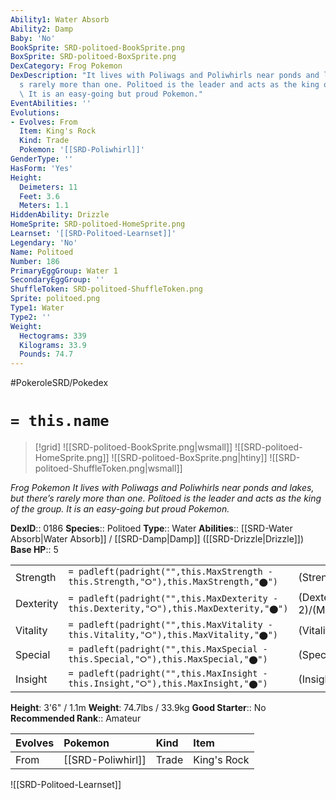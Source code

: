 ```yaml
---
Ability1: Water Absorb
Ability2: Damp
Baby: 'No'
BookSprite: SRD-politoed-BookSprite.png
BoxSprite: SRD-politoed-BoxSprite.png
DexCategory: Frog Pokemon
DexDescription: "It lives with Poliwags and Poliwhirls near ponds and lakes, but there\u2019\
  s rarely more than one. Politoed is the leader and acts as the king of the group.\
  \ It is an easy-going but proud Pokemon."
EventAbilities: ''
Evolutions:
- Evolves: From
  Item: King's Rock
  Kind: Trade
  Pokemon: '[[SRD-Poliwhirl]]'
GenderType: ''
HasForm: 'Yes'
Height:
  Deimeters: 11
  Feet: 3.6
  Meters: 1.1
HiddenAbility: Drizzle
HomeSprite: SRD-politoed-HomeSprite.png
Learnset: '[[SRD-Politoed-Learnset]]'
Legendary: 'No'
Name: Politoed
Number: 186
PrimaryEggGroup: Water 1
SecondaryEggGroup: ''
ShuffleToken: SRD-politoed-ShuffleToken.png
Sprite: politoed.png
Type1: Water
Type2: ''
Weight:
  Hectograms: 339
  Kilograms: 33.9
  Pounds: 74.7
---
```


#PokeroleSRD/Pokedex

# `= this.name`

> [!grid]
> ![[SRD-politoed-BookSprite.png|wsmall]]
> ![[SRD-politoed-HomeSprite.png]]
> ![[SRD-politoed-BoxSprite.png|htiny]]
> ![[SRD-politoed-ShuffleToken.png|wsmall]]


*Frog Pokemon*
*It lives with Poliwags and Poliwhirls near ponds and lakes, but there’s rarely more than one. Politoed is the leader and acts as the king of the group. It is an easy-going but proud Pokemon.*

**DexID**:: 0186
**Species**:: Politoed
**Type**:: Water
**Abilities**:: [[SRD-Water Absorb|Water Absorb]] / [[SRD-Damp|Damp]] ([[SRD-Drizzle|Drizzle]])
**Base HP**:: 5

|           |                                                                                        |                                          |
| --------- | -------------------------------------------------------------------------------------- | ---------------------------------------- |
| Strength  | `= padleft(padright("",this.MaxStrength - this.Strength,"⭘"),this.MaxStrength,"⬤")`    | (Strength::2)/(MaxStrength::5)   |
| Dexterity | `= padleft(padright("",this.MaxDexterity - this.Dexterity,"⭘"),this.MaxDexterity,"⬤")` | (Dexterity:: 2)/(MaxDexterity::4) |
| Vitality  | `= padleft(padright("",this.MaxVitality - this.Vitality,"⭘"),this.MaxVitality,"⬤")`    | (Vitality::2)/(MaxVitality::5)   |
| Special   | `= padleft(padright("",this.MaxSpecial - this.Special,"⭘"),this.MaxSpecial,"⬤")`       | (Special::2)/(MaxSpecial::5)     |
| Insight   | `= padleft(padright("",this.MaxInsight - this.Insight,"⭘"),this.MaxInsight,"⬤")`       | (Insight::3)/(MaxInsight::6)     |

**Height**: 3'6" / 1.1m
**Weight**: 74.7lbs / 33.9kg
**Good Starter**:: No
**Recommended Rank**:: Amateur

| Evolves   | Pokemon           | Kind   | Item        |
|:----------|:------------------|:-------|:------------|
| From      | [[SRD-Poliwhirl]] | Trade  | King's Rock |

![[SRD-Politoed-Learnset]]